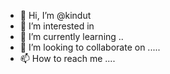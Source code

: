 - 👋 Hi, I’m @kindut 
- 👀 I’m interested in 
- 🌱 I’m currently learning ..
- 💞️ I’m looking to collaborate on .....
- 📫 How to reach me ....

<!---
kindut/kindut is a ✨ special ✨ repository because its `README.md` (this file) appears on your GitHub profile.
You can click the Preview link to take a look at your changes.
--->
